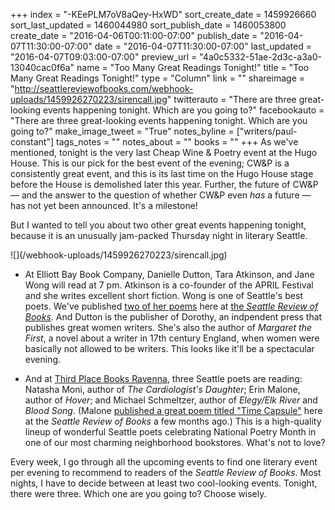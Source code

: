 +++
index = "-KEePLM7oV8aQey-HxWD"
sort_create_date = 1459926660
sort_last_updated = 1460044980
sort_publish_date = 1460053800
create_date = "2016-04-06T00:11:00-07:00"
publish_date = "2016-04-07T11:30:00-07:00"
date = "2016-04-07T11:30:00-07:00"
last_updated = "2016-04-07T09:03:00-07:00"
preview_url = "4a0c5332-51ae-2d3c-a3a0-13040cac0f6a"
name = "Too Many Great Readings Tonight!"
title = "Too Many Great Readings Tonight!"
type = "Column"
link = ""
shareimage = "http://seattlereviewofbooks.com/webhook-uploads/1459926270223/sirencall.jpg"
twitterauto = "There are three great-looking events happening tonight. Which are you going to?"
facebookauto = "There are three great-looking events happening tonight. Which are you going to?"
make_image_tweet = "True"
notes_byline = ["writers/paul-constant"]
tags_notes = ""
notes_about = ""
books = ""
+++
As we've mentioned, tonight is the very last Cheap Wine & Poetry event at the Hugo House. This is our pick for the best event of the evening; CW&P is a consistently great event, and this is its last time on the Hugo House stage before the House is demolished later this year. Further, the future of CW&P — and the answer to the question of whether CW&P even *has* a future — has not yet been announced. It's a milestone! 

But I wanted to tell you about two other great events happening tonight, because it is an unusually jam-packed Thursday night in literary Seattle. 
<p class="image">![](/webhook-uploads/1459926270223/sirencall.jpg)</p>

* At Elliott Bay Book Company, Danielle Dutton, Tara Atkinson, and Jane Wong will read at 7 pm. Atkinson is a co-founder of the APRIL Festival and she writes excellent short fiction. Wong is one of Seattle's best poets. We've published [two of her poems](http://seattlereviewofbooks.com/notes/2015/10/13/spoiled/) here at [the *Seattle Review of Books*](http://seattlereviewofbooks.com/notes/2016/03/29/apology-in-the-age-of-construction/). And Dutton is the publisher of Dorothy, an indpendent press that publishes great women writers. She's also the author of *Margaret the First*, a novel about a writer in 17th century England, when women were basically not allowed to be writers. This looks like it'll be a spectacular evening.

* And at [Third Place Books Ravenna](http://www.thirdplacebooks.com/event/poetry-april-natasha-moni-erin-malone-and-michael-schmeltzer), three Seattle poets are reading: Natasha Moni, author of *The Cardiologist's Daughter*; Erin Malone, author of *Hover*; and Michael Schmeltzer, author of *Elegy/Elk River* and *Blood Song*. (Malone [published a great poem titled "Time Capsule"](http://seattlereviewofbooks.com/notes/2015/11/17/time-capsule/) here at the *Seattle Review of Books* a few months ago.) This is a high-quality lineup of wonderful Seattle poets celebrating National Poetry Month in one of our most charming neighborhood bookstores. What's not to love?

Every week, I go through all the upcoming events to find one literary event per evening to recommend to readers of the *Seattle Review of Books*. Most nights, I have to decide between at least two cool-looking events. Tonight, there were three. Which one are you going to? Choose wisely.